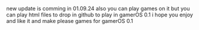 new update is comming in 01.09.24 also you can play games on it but you can play html files to drop in github to play in gamerOS 0.1 i hope you enjoy and like it and make please games for gamerOS 0.1
